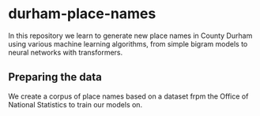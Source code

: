 # durham-place-names
In this repository we learn to generate new place names in County Durham using various machine learning algorithms, from simple bigram models to neural networks with transformers.
## Preparing the data
We create a corpus of place names based on a dataset frpm the Office of National Statistics to train our models on.
